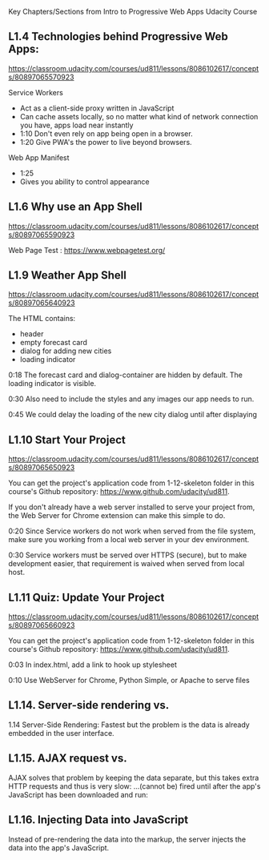 
Key Chapters/Sections from Intro to Progressive Web Apps Udacity Course

## L1.4 Technologies behind Progressive Web Apps:

https://classroom.udacity.com/courses/ud811/lessons/8086102617/concepts/80897065570923

Service Workers
- Act as a client-side proxy written in JavaScript
- Can cache assets locally, so no matter what kind of network connection you have, apps load near instantly
- 1:10 Don't even rely on app being open in a browser.
- 1:20 Give PWA's the power to live beyond browsers.


Web App Manifest
- 1:25
- Gives you ability to control appearance

## L1.6 Why use an App Shell

https://classroom.udacity.com/courses/ud811/lessons/8086102617/concepts/80897065590923

Web Page Test : https://www.webpagetest.org/

## L1.9 Weather App Shell

https://classroom.udacity.com/courses/ud811/lessons/8086102617/concepts/80897065640923

The HTML contains:
- header
- empty forecast card
- dialog for adding new cities
- loading indicator

0:18 The forecast card and dialog-container are hidden by default.
The loading indicator is visible.

0:30 Also need to include the styles and any images our app needs to run.

0:45 We could delay the loading of the new city dialog until after displaying 

## L1.10 Start Your Project

https://classroom.udacity.com/courses/ud811/lessons/8086102617/concepts/80897065650923

You can get the project's application code from 1-12-skeleton folder in this course's Github repository: https://www.github.com/udacity/ud811.

If you don't already have a web server installed to serve your project from, the Web Server for Chrome extension can make this simple to do.

0:20 Since Service workers do not work when served from the file system, make sure you working from a local web server in your dev environment.

0:30 Service workers must be served over HTTPS (secure), but to make development easier, that requirement is waived when served from local host.  


## L1.11 Quiz: Update Your Project

https://classroom.udacity.com/courses/ud811/lessons/8086102617/concepts/80897065660923

You can get the project's application code from 1-12-skeleton folder in this course's Github repository: https://www.github.com/udacity/ud811.

0:03 In index.html, 
add a link to hook up stylesheet 

  <!-- Insert link to stylesheet here -->
  <link rel="stylesheet" type="text/css" href="/styles/ud811.css">
  
  <!-- Insert link to app.js here -->
  <script src="/scripts/app.js"></script>
  
0:10 Use WebServer for Chrome, Python Simple, or Apache to serve files

## L1.14. Server-side rendering vs. 
1.14 Server-Side Rendering: Fastest but the problem is the data is already embedded in the user interface.

## L1.15. AJAX request vs. 
AJAX solves that problem by keeping the data separate, but this takes extra HTTP requests and thus is very slow:
...(cannot be) fired until after the app's JavaScript has been downloaded and run:

## L1.16. Injecting Data into JavaScript
Instead of pre-rendering the data into the markup, the server injects the data into the app's JavaScript.

